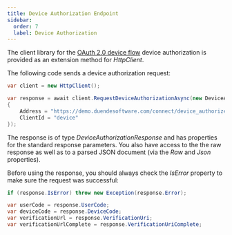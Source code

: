 ```yaml
---
title: Device Authorization Endpoint
sidebar:
  order: 7
  label: Device Authorization
---
```


The client library for the [OAuth 2.0 device
flow](https://tools.ietf.org/html/rfc7662) device authorization is
provided as an extension method for *HttpClient*.

The following code sends a device authorization request:

```csharp
var client = new HttpClient();

var response = await client.RequestDeviceAuthorizationAsync(new DeviceAuthorizationRequest
{
    Address = "https://demo.duendesoftware.com/connect/device_authorize",
    ClientId = "device"
});
```

The response is of type *DeviceAuthorizationResponse* and has properties
for the standard response parameters. You also have access to the the
raw response as well as to a parsed JSON document (via the *Raw* and
*Json* properties).

Before using the response, you should always check the *IsError*
property to make sure the request was successful:

```csharp
if (response.IsError) throw new Exception(response.Error);

var userCode = response.UserCode;
var deviceCode = response.DeviceCode;
var verificationUrl = response.VerificationUri;
var verificationUrlComplete = response.VerificationUriComplete;
```

